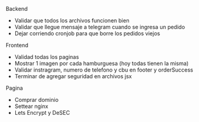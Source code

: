 Backend
- Validar que todos los archivos funcionen bien
- Validar que llegue mensaje a telegram cuando se ingresa un pedido
- Dejar corriendo cronjob para que borre los pedidos viejos

Frontend
- Validad todas los paginas
- Mostrar 1 imagen por cada hamburguesa (hoy todas tienen la misma)
- Validar instragram, numero de telefono y cbu en footer y orderSuccess
- Terminar de agregar seguridad en archivos jsx

Pagina
- Comprar dominio
- Settear nginx
- Lets Encrypt y DeSEC
